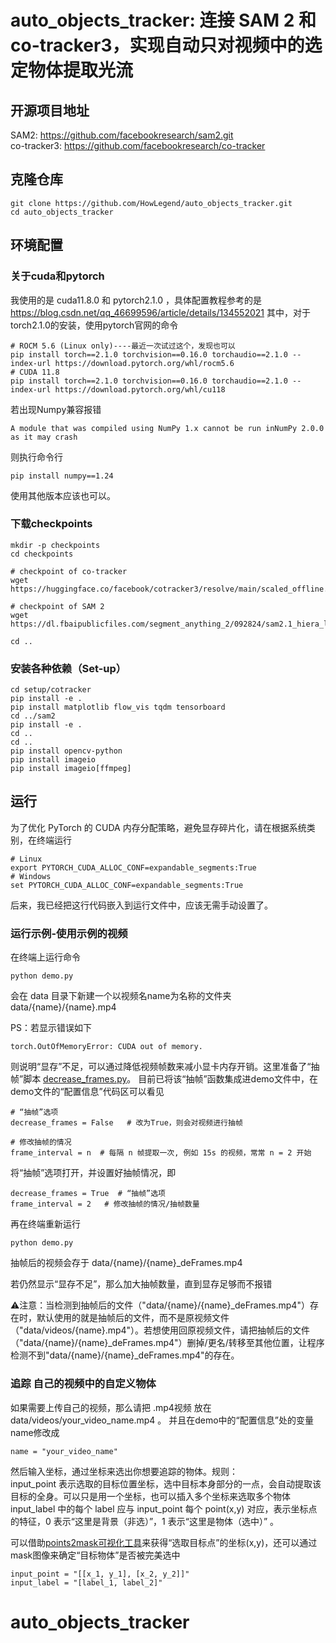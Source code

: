 # auto_objects_tracker: 连接 SAM 2 和 co-tracker3，实现自动只对视频中的选定物体提取光流

## 开源项目地址
SAM2: https://github.com/facebookresearch/sam2.git  
co-tracker3: https://github.com/facebookresearch/co-tracker

## 克隆仓库
```
git clone https://github.com/HowLegend/auto_objects_tracker.git
cd auto_objects_tracker
```

## 环境配置
### 关于cuda和pytorch
我使用的是 cuda11.8.0 和 pytorch2.1.0 ，具体配置教程参考的是 https://blog.csdn.net/qq_46699596/article/details/134552021 
其中，对于torch2.1.0的安装，使用pytorch官网的命令
```
# ROCM 5.6 (Linux only)----最近一次试过这个，发现也可以
pip install torch==2.1.0 torchvision==0.16.0 torchaudio==2.1.0 --index-url https://download.pytorch.org/whl/rocm5.6
# CUDA 11.8
pip install torch==2.1.0 torchvision==0.16.0 torchaudio==2.1.0 --index-url https://download.pytorch.org/whl/cu118
```
若出现Numpy兼容报错
```
A module that was compiled using NumPy 1.x cannot be run inNumPy 2.0.0 as it may crash
```
则执行命令行
```
pip install numpy==1.24
```

使用其他版本应该也可以。  

### 下载checkpoints
```
mkdir -p checkpoints
cd checkpoints

# checkpoint of co-tracker 
wget https://huggingface.co/facebook/cotracker3/resolve/main/scaled_offline.pth 

# checkpoint of SAM 2 
wget https://dl.fbaipublicfiles.com/segment_anything_2/092824/sam2.1_hiera_large.pt

cd ..
```

### 安装各种依赖（Set-up）
```
cd setup/cotracker
pip install -e .
pip install matplotlib flow_vis tqdm tensorboard
cd ../sam2
pip install -e .
cd ..
cd ..
pip install opencv-python
pip install imageio
pip install imageio[ffmpeg]
```
## 运行
为了优化 PyTorch 的 CUDA 内存分配策略，避免显存碎片化，请在根据系统类别，在终端运行
```
# Linux
export PYTORCH_CUDA_ALLOC_CONF=expandable_segments:True
# Windows
set PYTORCH_CUDA_ALLOC_CONF=expandable_segments:True
```
后来，我已经把这行代码嵌入到运行文件中，应该无需手动设置了。
### 运行示例-使用示例的视频
在终端上运行命令
```
python demo.py
```
会在 data 目录下新建一个以视频名name为名称的文件夹 data/{name}/{name}.mp4  

PS：若显示错误如下
```
torch.OutOfMemoryError: CUDA out of memory.
```
则说明“显存”不足，可以通过降低视频帧数来减小显卡内存开销。这里准备了“抽帧”脚本 [decrease_frames.py](./decrease_frame.py)。
目前已将该“抽帧”函数集成进demo文件中，在demo文件的“配置信息”代码区可以看见
```
# “抽帧”选项
decrease_frames = False   # 改为True，则会对视频进行抽帧

# 修改抽帧的情况
frame_interval = n  # 每隔 n 帧提取一次, 例如 15s 的视频，常常 n = 2 开始
```
将“抽帧”选项打开，并设置好抽帧情况，即
```
decrease_frames = True  # “抽帧”选项
frame_interval = 2   # 修改抽帧的情况/抽帧数量
```
再在终端重新运行
```
python demo.py
```
抽帧后的视频会存于 data/{name}/{name}_deFrames.mp4  

若仍然显示“显存不足”，那么加大抽帧数量，直到显存足够而不报错  

⚠注意：当检测到抽帧后的文件（"data/{name}/{name}_deFrames.mp4"）存在时，默认使用的就是抽帧后的文件，而不是原视频文件（"data/videos/{name}.mp4"）。若想使用回原视频文件，请把抽帧后的文件（"data/{name}/{name}_deFrames.mp4"）删掉/更名/转移至其他位置，让程序检测不到"data/{name}/{name}_deFrames.mp4"的存在。

### 追踪 自己的视频中的自定义物体
如果需要上传自己的视频，那么请把 .mp4视频 放在 data/videos/your_video_name.mp4 。 并且在demo中的“配置信息”处的变量name修改成
```
name = "your_video_name"
```
然后输入坐标，通过坐标来选出你想要追踪的物体。规则：  
input_point 表示选取的目标位置坐标，选中目标本身部分的一点，会自动提取该目标的全身。可以只是用一个坐标，也可以插入多个坐标来选取多个物体  
input_label 中的每个 label 应与 input_point 每个 point(x,y) 对应，表示坐标点的特征，0 表示“这里是背景（非选）”，1 表示“这里是物体（选中）”  。
  
可以借助[points2mask可视化工具](./check_mask_with_xy.ipynb)来获得“选取目标点”的坐标(x,y)，还可以通过mask图像来确定“目标物体”是否被完美选中
```
input_point = "[[x_1, y_1], [x_2, y_2]]"
input_label = "[label_1, label_2]" 
```
# auto_objects_tracker
